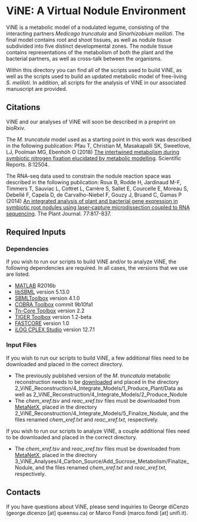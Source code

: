 # ViNE: A Virtual Nodule Environment

ViNE is a metabolic model of a nodulated legume, consisting of the interacting partners *Medicago truncatula* and *Sinorhizobium meliloti*. The final model contains root and shoot tissues, as well as nodule tissue subdivided into five distinct developmental zones. The nodule tissue contains representations of the metabolism of both the plant and the bacterial partners, as well as cross-talk between the organisms.

Within this directory you can find all of the scripts used to build ViNE, as well as the scripts used to build an updated metabolic model of free-living *S. meliloti*. In addition, all scripts for the analysis of ViNE in our associated manuscript are provided.

## Citations

ViNE and our analyses of ViNE will soon be described in a preprint on bioRxiv.

The  *M. truncatula* model used as a starting point in this work was described in the following publication:
Pfau T, Christian M, Masakapalli SK, Sweetlove, LJ, Poolman MG, Ebenhöh O (2018) [The intertwined metabolism during symbiotic nitrogen fixation elucidated by metabolic modelling](https://www.nature.com/articles/s41598-018-30884-x). Scientific Reports. 8:12504.

The RNA-seq data used to constrain the nodule reaction space was described in the following publication:
Roux B, Rodde H, Jardinaud M-F, Timmers T, Sauviac L, Cottret L, Carrère S, Sallet E, Courcelle E, Moreau S, Debellé F, Capela D, de Carvalho-Niebel F, Gouzy J, Bruand C, Gamas P (2014) [An integrated analysis of plant and bacterial gene expression in symbiotic root nodules using laser‐capture microdissection coupled to RNA sequencing](https://onlinelibrary.wiley.com/doi/full/10.1111/tpj.12442). The Plant Journal. 77:817-837.

## Required Inputs

### Dependencies

If you wish to run our scripts to build ViNE and/or to analyze ViNE, the following dependencies are required. In all cases, the versions that we use are listed.
* [MATLAB](https://www.mathworks.com/products/matlab.html) R2016b
* [libSBML](https://www.sourceforge.net/projects/sbml/files/libsbml) version 5.13.0
* [SBMLToolbox](https://www.sourceforge.net/projects/sbml/files/SBMLToolbox) version 4.1.0
* [COBRA Toolbox](https://www.opencobra.github.io/cobratoolbox/stable) commit 9b10fa1
* [Tn-Core Toolbox](https://www.github.com/diCenzo-GC/Tn-Core) version 2.2
* [TIGER Toolbox](https://www.csbl.bitbucket.io/tiger/download.html) version 1.2-beta
* [FASTCORE](https://www.uni.lu/forschung/fstc/life_sciences_research_unit/research_areas/systems_biology/software/fastcore) version 1.0
* [iLOG CPLEX Studio](www.ibm.com/products/ilog-cplex-optimization-studio) version 12.7.1

### Input Files

If you wish to run our scripts to build ViNE, a few additional files need to be downloaded and placed in the correct directory.
* The previously published version of the *M. truncatula* metabolic reconstruction needs to be [downloaded](https://github.com/sysbiolux/MedicagoScripts/blob/master/Matlab/Data/MedicagoTruncatula.xml) and placed in the directory 2_ViNE_Reconstruction/4_Integrate_Models/1_Produce_Plant/Data as well as 2_ViNE_Reconstruction/4_Integrate_Models/2_Produce_Nodule
* The *chem_xref.tsv* and *reac_xref.tsv* files must be downloaded from [MetaNetX](https://www.metanetx.org/mnxdoc/mnxref.html), placed in the directory 2_ViNE_Reconstruction/4_Integrate_Models/5_Finalize_Nodule, and the files renamed *chem_xref.txt* and *reac_xref.txt*, respectively.

If you wish to run our scripts to analyze ViNE, a couple additional files need to be downloaded and placed in the correct directory.
* The *chem_xref.tsv* and *reac_xref.tsv* files must be downloaded from [MetaNetX](https://www.metanetx.org/mnxdoc/mnxref.html), placed in the directory 3_ViNE_Analyses/4_Carbon_Source/Add_Sucrose_Metabolism/Finalize_Nodule, and the files renamed *chem_xref.txt* and *reac_xref.txt*, respectively.

## Contacts

If you have questions about ViNE, please send inquiries to George diCenzo (george.dicenzo [at] queensu.ca) or Marco Fondi (marco.fondi [at] unifi.it).
